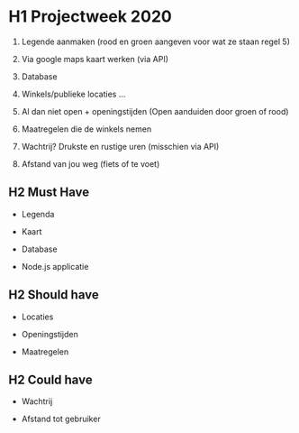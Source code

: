 
# H1 Projectweek 2020 

1. Legende aanmaken (rood en groen aangeven voor wat ze staan regel 5) 

2. Via google maps kaart werken (via API) 

3. Database 

4. Winkels/publieke locaties … 

5. Al dan niet open + openingstijden (Open aanduiden door groen of rood) 

6. Maatregelen die de winkels nemen 

7. Wachtrij? Drukste en rustige uren (misschien via API) 

8. Afstand van jou weg (fiets of te voet) 

 

## H2 Must Have 

- Legenda 

- Kaart 

- Database 

- Node.js applicatie

 

## H2 Should have 

- Locaties 

- Openingstijden 

- Maatregelen 

 

## H2 Could have 

- Wachtrij 

- Afstand tot gebruiker 
